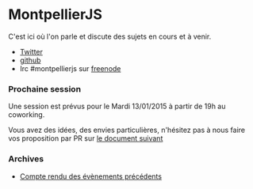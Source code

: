 MontpellierJS
=============

C'est ici où l'on parle et discute des sujets en cours et à venir.

* [Twitter](https://twitter.com/MontpellierJS)
* [github](https://github.com/MontpellierJS/MontpellierJS)
* Irc #montpellierjs sur [freenode](http://chat.freenode.net)

### Prochaine session 

Une session est prévus pour le Mardi 13/01/2015 à partir de 19h au coworking.

Vous avez des idées, des envies particulières, n'hésitez pas à nous faire vos proposition par PR sur [le document suivant](sessions/MontpellierJS7.md)


### Archives

* [Compte rendu des évènements précédents](archives/ARCHIVE.md)
